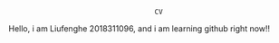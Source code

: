                                         CV
Hello, i am Liufenghe 2018311096, and i am learning github right now!!
